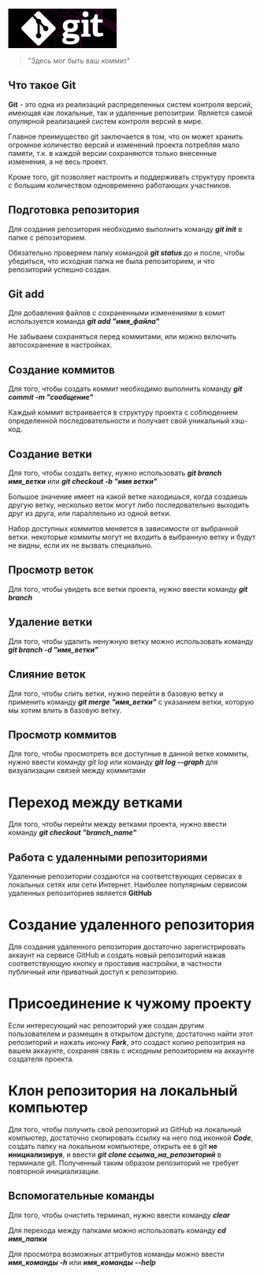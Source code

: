 ![логотипчик](git.png)

> "Здесь мог быть ваш коммит"

## Что такое Git

**Git** - это одна из реализаций распределенных систем контроля версий, имеющая как локальные, так и удаленные репозитрии. Является самой опулярной реализацией систем контроля версий в мире.

Главное преимущество git заключается в том, что он может хранить огромное количество версий и изменений проекта потребляя мало памяти, т.к. в каждой версии сохраняются только внесенные изменения, а не весь проект.

Кроме того, git позволяет настроить и поддерживать структуру проекта с большим количеством одновременно работающих участников.

## Подготовка репозитория

Для создания репозитория необходимо выполнить команду ***git init*** в папке с репозиторием.

Обязательно проверяем папку командой ***git status*** до и после, чтобы убедиться, что исходная папка не была репозиторием, и что репозиторий успешно создан.

## Git add

Для добавления файлов с сохраненными изменениями в комит используется команда ***git add "имя_файла"***

Не забываем сохраняться перед коммитами, или можно включить автосохранение в настройках.

## Создание коммитов

Для того, чтобы создать коммит необходимо выполнить команду ***git commit -m "сообщение"***

Каждый коммит встраивается в структуру проекта с соблюдением определенной последовательности и получает свой уникальный хэш-код.

## Создание ветки

Для того, чтобы создать ветку, нужно использовать ***git branch имя_ветки*** или ***git checkout -b "имя ветки"***

Большое значение имеет на какой ветке находишься, когда создаешь другую ветку, несколько веток могут либо последовательно выходить друг из друга, или параллельно из одной ветки.

Набор доступных коммитов меняется в зависимости от выбранной ветки. некоторые коммиты могут не входить в выбранную ветку и будут не видны, если их не вызвать специально.

## Просмотр веток

Для того, чтобы увидеть все ветки проекта, нужно ввести команду ***git branch***

## Удаление ветки

Для того, чтобы удалить ненужную ветку можно использовать команду ***git branch -d "имя_ветки"***

## Слияние веток

Для того, чтобы слить ветки, нужно перейти в базовую ветку и применить команду ***git merge "имя_ветки"*** с указанием ветки, которую мы хотим влить в базовую ветку.

## Просмотр коммитов

Для того, чтобы просмотреть все доступные в данной ветке коммиты, нужно ввести команду *git log* или команду ***git log --graph*** для визуализации связей между коммитами

# Переход между ветками

Для того, чтобы перейти между ветками проекта, нужно ввести команду ***git checkout "branch_name"***

## Работа с удаленными репозиториями

Удаленные репозитории создаются на соответствующих сервисах в локальных сетях или сети Интернет. Наиболее популярным сервисом удаленных репозиториев является **GitHub** 

# Создание удаленного репозитория

Для создания удаленного репозитория достаточно зарегистрировать аккаунт на сервисе GitHub и создать новый репозиторий нажав соответствующую кнопку и проставив настройки, в частности публичный или приватный доступ к репозиторию.

# Присоединение к чужому проекту 

Если интересующий нас репозиторий уже создан другим пользователем и размещен в открытом доступе, достаточно найти этот репозиторий и нажать иконку ***Fork***, это создаст копию репозитрия на вашем аккаунте, сохраняя связь с исходным репозиторием на аккаунте создателя проекта.

# Клон репозитория на локальный компьютер

Для того, чтобы получить свой репозиторий из GitHub на локальный компьютер, достаточно скопировать ссылку на него под иконкой ***Code***, создать папку на локальном компьютере, открыть ее в git **не инициализируя**, и ввести ***git clone ссылка_на_репозиторий*** в терминале git. Полученный таким образом репозиторий не требует повторной инициализации. 

## Вспомогательные команды

Для того, чтобы очистить терминал, нужно ввести команду ***clear***

Для перехода между папками можно использовать команду ***cd имя_папки***

Для просмотра возможных аттрибутов команды можно ввести ***имя_команды -h*** или ***имя_команды --help***
